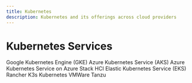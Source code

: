 ```yaml
---
title: Kubernetes
description: Kubernetes and its offerings across cloud providers
---
```


# Kubernetes Services

Google Kubernetes Engine (GKE)
Azure Kubernetes Service (AKS)
Azure Kubernetes Service on Azure Stack HCI
Elastic Kubernetes Service (EKS)
Rancher K3s
Kubernetes
VMWare Tanzu